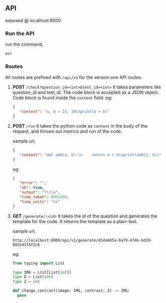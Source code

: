 ## API

exposed @ localhost:8000

### Run the API

run the command,

```bash
air
```

### Routes

All routes are prefixed with `/api/v1` for the version one API routes.

1. **POST** `/check?question_id=<int>&test_id=<int>`
   It takes parameters like question_id and test_id.
   The code block is accepted as a JSON object. Code block is found inside the `content` field.
   eg:

   ```json
   {
      "content": "a, b = 23, 34\nprint(a + b)"
   }
   ```

2. **POST** `/run`
   It takes the python code as `content` in the body of the request, and throws out metrics and run of the code.

   sample url,

   ```json
   {
      "content": "def add(a, b):\n    return a + b\nprint(add(2, 5))"
   }
   ```

   eg:

   ```json
   {
      "error": "",
      "ok": true,
      "output": "7\r\n",
      "time_taken": 8993200,
      "time_units": "ns"
   }
   ```

3. **GET** `/generate/:<id>`
   It takes the id of the question and generates the template for the code.
   It returns the template as a plain-text.

   sample url,

   ```
   http://localhost:8000/api/v1/generate/d5da605a-0a79-474b-bd29-682e41f6f2c6
   ```

   eg:

   ```py
   from typing import List

   type IMG = List[List[int]]
   type D = List[int]
   type Z = int

   def change_contrast(image: IMG, contrast: Z) -> IMG:
     pass
   ```
